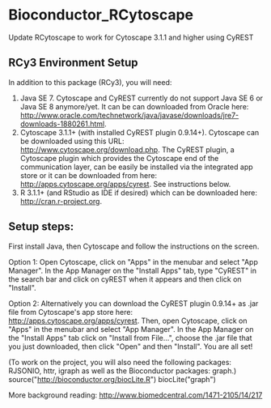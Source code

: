 # Bioconductor_RCytoscape
Update RCytoscape to work for Cytoscape 3.1.1 and higher using CyREST

## RCy3 Environment Setup

In addition to this package (RCy3), you will need:

1. Java SE 7. Cytoscape and CyREST currently do not support Java SE 6 or Java SE 8 anymore/yet. It can be can downloaded from Oracle here: http://www.oracle.com/technetwork/java/javase/downloads/jre7-downloads-1880261.html.
2. Cytoscape 3.1.1+ (with installed CyREST plugin 0.9.14+). Cytoscape can be downloaded using this URL: http://www.cytoscape.org/download.php. The CyREST plugin, a Cytoscape plugin which provides the Cytoscape end of the communication layer, can be easily be installed via the integrated app store or it can be downloaded from here: http://apps.cytoscape.org/apps/cyrest. See instructions below.
3. R 3.1.1+ (and RStudio as IDE if desired) which can be downloaded here: ​http://cran.r-project.org.

## Setup steps:

First install Java, then Cytoscape and follow the instructions on the screen.

Option 1: Open Cytoscape, click on "Apps" in the menubar and select "App Manager". In the App Manager on the "Install Apps" tab, type "CyREST" in the search bar and click on cyREST when it appears and then click on "Install".

Option 2: Alternatively you can download the CyREST plugin 0.9.14+ as .jar file from Cytoscape's app store here: http://apps.cytoscape.org/apps/cyrest. Then, open Cytoscape, click on "Apps" in the menubar and select "App Manager". In the App Manager on the "Install Apps" tab click on "Install from File...", choose the .jar file that you just downloaded, then click "Open" and then "Install". You are all set!

(To work on the project, you will also need the following packages: RJSONIO, httr, igraph as well as the Bioconductor packages: graph.) source("​http://bioconductor.org/biocLite.R") biocLite("graph")

More background reading: http://www.biomedcentral.com/1471-2105/14/217
